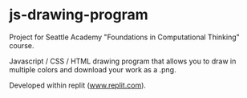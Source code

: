 # js-drawing-program
Project for Seattle Academy "Foundations in Computational Thinking" course.

Javascript / CSS / HTML drawing program that allows you to draw in multiple colors and download your work as a .png.

Developed within replit (www.replit.com).



